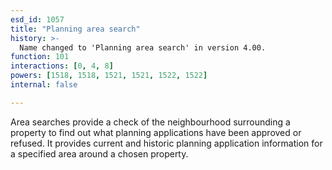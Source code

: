 ```yaml
---
esd_id: 1057
title: "Planning area search"
history: >-
  Name changed to 'Planning area search' in version 4.00.
function: 101
interactions: [0, 4, 8]
powers: [1518, 1518, 1521, 1521, 1522, 1522]
internal: false

---
```


Area searches provide a check of the neighbourhood surrounding a property to find out what planning applications have been approved or refused. It provides current and historic planning application information for a specified area around  a chosen property.

